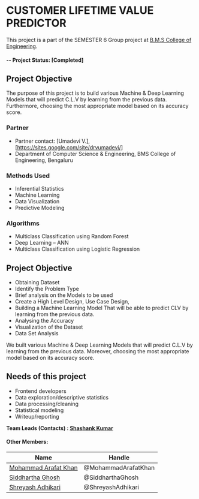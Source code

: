 
# CUSTOMER LIFETIME VALUE PREDICTOR
This project is a part of the SEMESTER 6 Group project at [B.M.S College of Engineering](https://bmsce.ac.in/).  

#### -- Project Status: [Completed]

## Project Objective
The purpose of this project is to build various Machine & Deep Learning Models that will predict C.L.V by learning from the previous data. Furthermore, choosing the most appropriate model based on its accuracy score.

### Partner
* Partner contact: [Umadevi V.], [https://sites.google.com/site/drvumadevi/]
* Department of Computer Science & Engineering, BMS College of Engineering, Bengaluru

### Methods Used
* Inferential Statistics
* Machine Learning
* Data Visualization
* Predictive Modeling

### Algorithms
* Multiclass Classification using Random Forest
* Deep Learning – ANN
* Multiclass Classification using Logistic Regression

## Project Objective

* Obtaining Dataset 
* Identify the Problem Type
* Brief analysis on the Models to be used
* Create a High Level Design, Use Case Design, 
* Building a Machine Learning Model That will be able to predict CLV by learning from the previous data.
* Analysing the Accuracy 
* Visualization of the Dataset 
* Data Set Analysis 

We built various Machine & Deep Learning Models that will predict C.L.V by learning from the previous data. Moreover, choosing the most appropriate model based on its accuracy score.

## Needs of this project

- Frontend developers
- Data exploration/descriptive statistics
- Data processing/cleaning
- Statistical modeling
- Writeup/reporting

**Team Leads (Contacts) : [Shashank Kumar](https://github.com/shashank195])**

#### Other Members:

|Name     |   Handle   | 
|---------|-----------------|
|[Mohammad Arafat Khan](https://github.com/Arafat2198)  | @MohammadArafatKhan |
|[Siddhartha Ghosh](https://github.com/siddhartha2000)  | @SiddharthaGhosh    |
|[Shreyash Adhikari](https://github.com/Shreyash-BMSCE) | @ShreyashAdhikari   |

